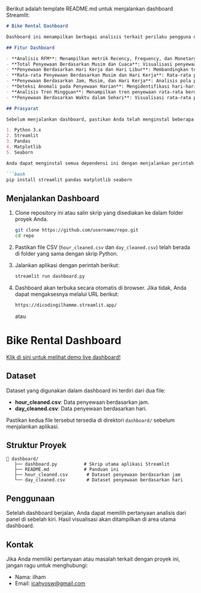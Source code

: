 Berikut adalah template README.md untuk menjalankan dashboard Streamlit:

```markdown
# Bike Rental Dashboard

Dashboard ini menampilkan berbagai analisis terkait perilaku pengguna dan pola penyewaan sepeda berdasarkan dataset yang tersedia. Anda dapat mengeksplorasi berbagai visualisasi seperti analisis RFM, penyewaan berdasarkan musim, hari kerja, waktu dalam sehari, dan deteksi anomali.

## Fitur Dashboard

- **Analisis RFM**: Menampilkan metrik Recency, Frequency, dan Monetary untuk pengguna kasual dan terdaftar.
- **Total Penyewaan Berdasarkan Musim dan Cuaca**: Visualisasi penyewaan sepeda berdasarkan musim dan kondisi cuaca.
- **Penyewaan Berdasarkan Hari Kerja dan Hari Libur**: Membandingkan total penyewaan antara hari kerja dan hari libur.
- **Rata-rata Penyewaan Berdasarkan Musim dan Hari Kerja**: Rata-rata penyewaan berdasarkan kombinasi musim dan hari kerja.
- **Penyewaan Berdasarkan Jam, Musim, dan Hari Kerja**: Analisis pola penyewaan per jam berdasarkan musim dan hari kerja.
- **Deteksi Anomali pada Penyewaan Harian**: Mengidentifikasi hari-hari dengan jumlah penyewaan yang anomali.
- **Analisis Tren Mingguan**: Menampilkan tren penyewaan rata-rata berdasarkan hari dalam seminggu.
- **Penyewaan Berdasarkan Waktu dalam Sehari**: Visualisasi rata-rata penyewaan berdasarkan waktu (pagi, siang, sore, malam).

## Prasyarat

Sebelum menjalankan dashboard, pastikan Anda telah menginstal beberapa dependensi berikut:

1. Python 3.x
2. Streamlit
3. Pandas
4. Matplotlib
5. Seaborn

Anda dapat menginstal semua dependensi ini dengan menjalankan perintah berikut:

```bash
pip install streamlit pandas matplotlib seaborn
```

## Menjalankan Dashboard

1. Clone repository ini atau salin skrip yang disediakan ke dalam folder proyek Anda.
   
   ```bash
   git clone https://github.com/username/repo.git
   cd repo
   ```

2. Pastikan file CSV (`hour_cleaned.csv` dan `day_cleaned.csv`) telah berada di folder yang sama dengan skrip Python.

3. Jalankan aplikasi dengan perintah berikut:

   ```bash
   streamlit run dashboard.py
   ```

4. Dashboard akan terbuka secara otomatis di browser. Jika tidak, Anda dapat mengaksesnya melalui URL berikut:

   ```
   https://dicodingilhamme.streamlit.app/
   ```
   atau

# Bike Rental Dashboard

[Klik di sini untuk melihat demo live dashboard!](https://dicodingilhamme.streamlit.app/)


## Dataset

Dataset yang digunakan dalam dashboard ini terdiri dari dua file:

- **hour_cleaned.csv**: Data penyewaan berdasarkan jam.
- **day_cleaned.csv**: Data penyewaan berdasarkan hari.

Pastikan kedua file tersebut tersedia di direktori `dashboard/` sebelum menjalankan aplikasi.

## Struktur Proyek

```plaintext
📂 dashboard/
   ├── dashboard.py          # Skrip utama aplikasi Streamlit
   ├── README.md             # Panduan ini
   ├── hour_cleaned.csv       # Dataset penyewaan berdasarkan jam
   └── day_cleaned.csv        # Dataset penyewaan berdasarkan hari
```

## Penggunaan

Setelah dashboard berjalan, Anda dapat memilih pertanyaan analisis dari panel di sebelah kiri. Hasil visualisasi akan ditampilkan di area utama dashboard.

## Kontak

Jika Anda memiliki pertanyaan atau masalah terkait dengan proyek ini, jangan ragu untuk menghubungi:

- Nama: ilham
- Email: icahyosw@gmail.com
```
